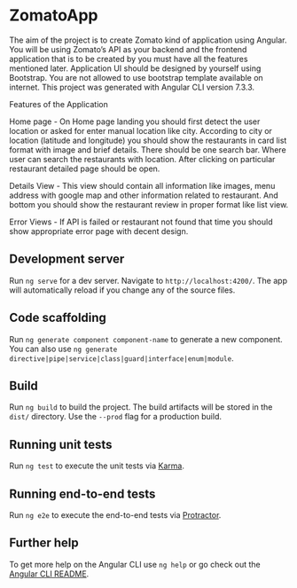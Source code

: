 # ZomatoApp

The aim of the project is to create Zomato kind of application using Angular. You will be using Zomato’s API as your backend and the frontend application that is to be created by you must have all the features mentioned later. Application UI should be designed by yourself using Bootstrap. You are not allowed to use bootstrap template available on internet. This project was generated with Angular CLI version 7.3.3.

Features of the Application

Home page - On Home page landing you should first detect the user location or asked for enter manual location like city. According to city or location (latitude and longitude) you should show the restaurants in card list format with image and brief details. There should be one search bar. Where user can search the restaurants with location. After clicking on particular restaurant detailed page should be open.

Details View - This view should contain all information like images, menu address with google map and other information related to restaurant. And bottom you should show the restaurant review in proper format like list view.

Error Views - If API is failed or restaurant not found that time you should show appropriate error page with decent design.

## Development server

Run `ng serve` for a dev server. Navigate to `http://localhost:4200/`. The app will automatically reload if you change any of the source files.

## Code scaffolding

Run `ng generate component component-name` to generate a new component. You can also use `ng generate directive|pipe|service|class|guard|interface|enum|module`.

## Build

Run `ng build` to build the project. The build artifacts will be stored in the `dist/` directory. Use the `--prod` flag for a production build.

## Running unit tests

Run `ng test` to execute the unit tests via [Karma](https://karma-runner.github.io).

## Running end-to-end tests

Run `ng e2e` to execute the end-to-end tests via [Protractor](http://www.protractortest.org/).

## Further help

To get more help on the Angular CLI use `ng help` or go check out the [Angular CLI README](https://github.com/angular/angular-cli/blob/master/README.md).
